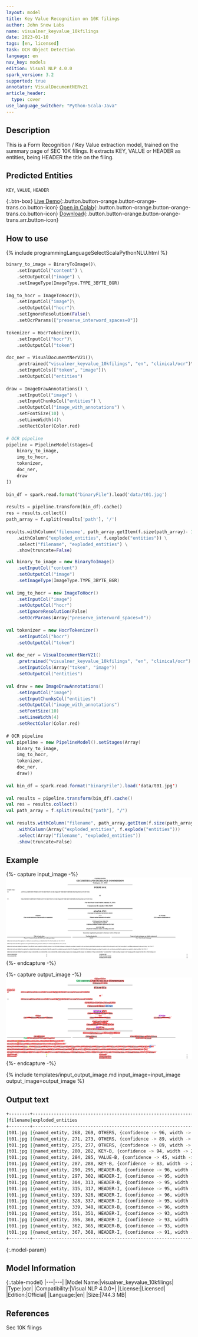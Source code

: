 ```yaml
---
layout: model
title: Key Value Recognition on 10K filings
author: John Snow Labs
name: visualner_keyvalue_10kfilings
date: 2023-01-10
tags: [en, licensed]
task: OCR Object Detection
language: en
nav_key: models
edition: Visual NLP 4.0.0
spark_version: 3.2
supported: true
annotator: VisualDocumentNERv21
article_header:
  type: cover
use_language_switcher: "Python-Scala-Java"
---
```


## Description

This is a Form Recognition / Key Value extraction model, trained on the summary page of SEC 10K filings. It extracts KEY, VALUE or HEADER as entities, being HEADER the title on the filing.

## Predicted Entities

`KEY`, `VALUE`, `HEADER`

{:.btn-box}
[Live Demo](https://nlp.johnsnowlabs.com/demos){:.button.button-orange.button-orange-trans.co.button-icon}
[Open in Colab](https://github.com/JohnSnowLabs/spark-nlp-workshop/blob/master/finance-nlp/90.2.Financial_Visual_NER.ipynb){:.button.button-orange.button-orange-trans.co.button-icon}
[Download](https://s3.amazonaws.com/auxdata.johnsnowlabs.com/clinical/ocr/visualner_keyvalue_10kfilings_en_4.0.0_3.2_1663781115795.zip){:.button.button-orange.button-orange-trans.arr.button-icon}

## How to use

<div class="tabs-box" markdown="1">
{% include programmingLanguageSelectScalaPythonNLU.html %}

```python
binary_to_image = BinaryToImage()\
    .setInputCol("content") \
    .setOutputCol("image") \
    .setImageType(ImageType.TYPE_3BYTE_BGR)

img_to_hocr = ImageToHocr()\
    .setInputCol("image")\
    .setOutputCol("hocr")\
    .setIgnoreResolution(False)\
    .setOcrParams(["preserve_interword_spaces=0"])

tokenizer = HocrTokenizer()\
    .setInputCol("hocr")\
    .setOutputCol("token")

doc_ner = VisualDocumentNerV21()\
    .pretrained("visualner_keyvalue_10kfilings", "en", "clinical/ocr")\
    .setInputCols(["token", "image"])\
    .setOutputCol("entities")

draw = ImageDrawAnnotations() \
    .setInputCol("image") \
    .setInputChunksCol("entities") \
    .setOutputCol("image_with_annotations") \
    .setFontSize(10) \
    .setLineWidth(4)\
    .setRectColor(Color.red)

# OCR pipeline
pipeline = PipelineModel(stages=[
    binary_to_image,
    img_to_hocr,
    tokenizer,
    doc_ner,
    draw
])

bin_df = spark.read.format("binaryFile").load('data/t01.jpg')

results = pipeline.transform(bin_df).cache()
res = results.collect()
path_array = f.split(results['path'], '/')

results.withColumn('filename', path_array.getItem(f.size(path_array)- 1)) \
    .withColumn("exploded_entities", f.explode("entities")) \
    .select("filename", "exploded_entities") \
    .show(truncate=False)
```
```scala
val binary_to_image = new BinaryToImage()
    .setInputCol("content") 
    .setOutputCol("image") 
    .setImageType(ImageType.TYPE_3BYTE_BGR)

val img_to_hocr = new ImageToHocr()
    .setInputCol("image")
    .setOutputCol("hocr")
    .setIgnoreResolution(False)
    .setOcrParams(Array("preserve_interword_spaces=0"))

val tokenizer = new HocrTokenizer()
    .setInputCol("hocr")
    .setOutputCol("token")

val doc_ner = VisualDocumentNerV21()
    .pretrained("visualner_keyvalue_10kfilings", "en", "clinical/ocr")
    .setInputCols(Array("token", "image"))
    .setOutputCol("entities")

val draw = new ImageDrawAnnotations() 
    .setInputCol("image") 
    .setInputChunksCol("entities") 
    .setOutputCol("image_with_annotations") 
    .setFontSize(10) 
    .setLineWidth(4)
    .setRectColor(Color.red)

# OCR pipeline
val pipeline = new PipelineModel().setStages(Array(
    binary_to_image, 
    img_to_hocr, 
    tokenizer, 
    doc_ner, 
    draw))

val bin_df = spark.read.format("binaryFile").load('data/t01.jpg')

val results = pipeline.transform(bin_df).cache()
val res = results.collect()
val path_array = f.split(results["path"], "/")

val results.withColumn("filename", path_array.getItem(f.size(path_array)- 1)) 
    .withColumn(Array("exploded_entities", f.explode("entities"))) 
    .select(Array("filename", "exploded_entities"))
    .show(truncate=False)
```

</div>

## Example

{%- capture input_image -%}
![Screenshot](/assets/images/examples_ocr/image11.jpg)
{%- endcapture -%}

{%- capture output_image -%}
![Screenshot](/assets/images/examples_ocr/image11_out.png)
{%- endcapture -%}


{% include templates/input_output_image.md
input_image=input_image
output_image=output_image
%}

## Output text

```bash
+--------+---------------------------------------------------------------------------------------------------------------------------------------------------------+
|filename|exploded_entities                                                                                                                                        |
+--------+---------------------------------------------------------------------------------------------------------------------------------------------------------+
|t01.jpg |{named_entity, 268, 269, OTHERS, {confidence -> 96, width -> 14, x -> 822, y -> 1101, word -> of, token -> of, height -> 34}, []}                        |
|t01.jpg |{named_entity, 271, 273, OTHERS, {confidence -> 89, width -> 33, x -> 837, y -> 1112, word -> the, token -> the, height -> 13}, []}                      |
|t01.jpg |{named_entity, 275, 277, OTHERS, {confidence -> 89, width -> 30, x -> 874, y -> 1113, word -> Act., token -> act, height -> 12}, []}                     |
|t01.jpg |{named_entity, 280, 282, KEY-B, {confidence -> 94, width -> 26, x -> 910, y -> 1113, word -> Yes, token -> yes, height -> 12}, []}                       |
|t01.jpg |{named_entity, 284, 285, VALUE-B, {confidence -> 45, width -> 13, x -> 944, y -> 1112, word -> LI, token -> li, height -> 13}, []}                       |
|t01.jpg |{named_entity, 287, 288, KEY-B, {confidence -> 83, width -> 22, x -> 963, y -> 1113, word -> No, token -> no, height -> 12}, []}                         |
|t01.jpg |{named_entity, 290, 295, HEADER-B, {confidence -> 96, width -> 89, x -> 1493, y -> 13, word -> UNITED, token -> united, height -> 16}, []}               |
|t01.jpg |{named_entity, 297, 302, HEADER-I, {confidence -> 95, width -> 83, x -> 1590, y -> 13, word -> STATES, token -> states, height -> 16}, []}               |
|t01.jpg |{named_entity, 304, 313, HEADER-B, {confidence -> 95, width -> 221, x -> 1186, y -> 45, word -> SECURITIES, token -> securities, height -> 25}, []}      |
|t01.jpg |{named_entity, 315, 317, HEADER-I, {confidence -> 95, width -> 80, x -> 1415, y -> 45, word -> AND, token -> and, height -> 25}, []}                     |
|t01.jpg |{named_entity, 319, 326, HEADER-I, {confidence -> 96, width -> 212, x -> 1507, y -> 45, word -> EXCHANGE, token -> exchange, height -> 25}, []}          |
|t01.jpg |{named_entity, 328, 337, HEADER-I, {confidence -> 95, width -> 249, x -> 1732, y -> 45, word -> COMMISSION, token -> commission, height -> 25}, []}      |
|t01.jpg |{named_entity, 339, 348, HEADER-B, {confidence -> 96, width -> 125, x -> 1461, y -> 86, word -> Washington,, token -> washington, height -> 21}, []}     |
|t01.jpg |{named_entity, 351, 351, HEADER-I, {confidence -> 93, width -> 43, x -> 1595, y -> 86, word -> D.C., token -> d, height -> 16}, []}                      |
|t01.jpg |{named_entity, 356, 360, HEADER-I, {confidence -> 93, width -> 59, x -> 1646, y -> 86, word -> 20549, token -> 20549, height -> 16}, []}                 |
|t01.jpg |{named_entity, 362, 365, HEADER-B, {confidence -> 93, width -> 112, x -> 1484, y -> 159, word -> FORM, token -> form, height -> 25}, []}                 |
|t01.jpg |{named_entity, 367, 368, HEADER-I, {confidence -> 91, width -> 77, x -> 1609, y -> 159, word -> 10-K, token -> 10, height -> 25}, []}                    |
+--------+---------------------------------------------------------------------------------------------------------------------------------------------------------+
```

{:.model-param}
## Model Information

{:.table-model}
|---|---|
|Model Name:|visualner_keyvalue_10kfilings|
|Type:|ocr|
|Compatibility:|Visual NLP 4.0.0+|
|License:|Licensed|
|Edition:|Official|
|Language:|en|
|Size:|744.3 MB|

## References

Sec 10K filings